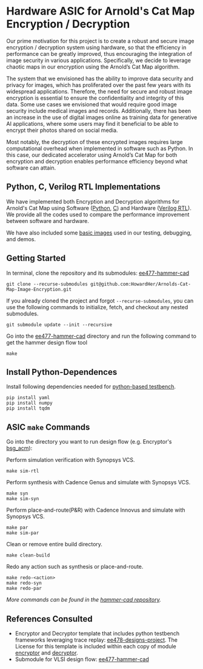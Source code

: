 # Hardware ASIC for Arnold's Cat Map Encryption / Decryption

Our prime motivation for this project is to create a robust and secure image encryption / decryption system using hardware, so that the efficiency in performance can be greatly improved, thus encouraging the integration of image security in various applications. Specifically, we decide to leverage chaotic maps in our encryption using the Arnold’s Cat Map algorithm.

The system that we envisioned has the ability to improve data security and privacy for images, which has proliferated over the past few years with its widespread applications. Therefore, the need for secure and robust image encryption is essential to ensure the confidentiality and integrity of this data. Some use cases we envisioned that would require good image security include medical images and records. Additionally, there has been an increase in the use of digital images online as training data for generative AI applications, where some users may find it beneficial to be able to encrypt their photos shared on social media.

Most notably, the decryption of these encrypted images requires large computational overhead when implemented in software such as Python. In this case, our dedicated accelerator using Arnold’s Cat Map for both encryption and decryption enables performance efficiency beyond what software can attain.



## Python, C, Verilog RTL Implementations
We have implemented both Encryption and Decryption algorithms for Arnold's Cat Map using Software ([Python](Python_Code), [C](C_Code)) and Hardware ([Verilog RTL](ASIC)). We provide all the codes used to compare the performance improvement between software and hardware.

We have also included some [basic images](photos) used in our testing, debugging, and demos.


## Getting Started

In terminal, clone the repository and its submodules: [ee477-hammer-cad](https://github.com/bsg-external/ee477-hammer-cad)

```
git clone --recurse-submodules git@github.com:HowardHer/Arnolds-Cat-Map-Image-Encryption.git
```
If you already cloned the project and forgot `--recurse-submodules`, you can use the following commands to initialize, fetch, and checkout any nested submodules. 

```
git submodule update --init --recursive
```

Go into the [ee477-hammer-cad](#ASIC/ee477-hammer-cad) directory and run the following command to get the hammer design flow tool

```
make
```


## Install Python-Dependences

Install following dependencies needed for [python-based testbench](#ASIC/encryptor/bsg_acm/py/final_proj_pre_sim.py).
```
pip install yaml
pip install numpy
pip install tqdm
```


## ASIC `make` Commands

Go into the directory you want to run design flow (e.g. Encryptor's [bsg_acm](#ASIC/encryptor/bsg_acm/)):

Perform simulation verification with Synopsys VCS.
```
make sim-rtl
```
Perform synthesis with Cadence Genus and simulate with Synopsys VCS.
```
make syn
make sim-syn
```
Perform place-and-route(P&R) with Cadence Innovus and simulate with Synopsys VCS.
```
make par
make sim-par
```

Clean or remove entire build directory.
```
make clean-build
```

Redo any action such as synthesis or place-and-route.
```
make redo-<action>
make redo-syn
make redo-par
```
_More commands can be found in the [hammer-cad repository](https://github.com/bsg-external/ee477-hammer-cad?tab=readme-ov-file#summary-of-make-targets)._

## References Consulted

- Encryptor and Decryptor template that includes python testbench frameworks leveraging trace replay: [ee478-designs-project](https://github.com/bsg-external/ee478-designs-project). The License for this template is included within each copy of module [encryptor](ASIC/encryptor) and [decryptor](ASIC/decryptor).
- Submodule for VLSI design flow: [ee477-hammer-cad](https://github.com/bsg-external/ee477-hammer-cad)